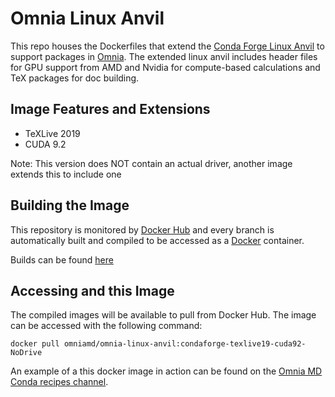 # Omnia Linux Anvil

This repo houses the Dockerfiles that extend the 
[Conda Forge Linux Anvil](https://github.com/conda-forge/docker-images) to support packages in 
[Omnia](http://www.omnia.md/). The extended linux anvil includes header files for GPU support from AMD and Nvidia for 
compute-based calculations and TeX packages for doc building. 

## Image Features and Extensions

* TeXLive 2019
* CUDA 9.2

Note: This version does NOT contain an actual driver, another image extends this to include one

## Building the Image

This repository is monitored by [Docker Hub](https://hub.docker.com/) and every branch is automatically built 
and compiled to be accessed as a [Docker](https://www.docker.com/) container.

Builds can be found [here](https://hub.docker.com/r/omniamd/omnia-linux-anvil/)

## Accessing and this Image

The compiled images will be available to pull from Docker Hub. The image can be accessed with the following command:

`docker pull omniamd/omnia-linux-anvil:condaforge-texlive19-cuda92-NoDrive`

An example of a this docker image in action can be found on the 
[Omnia MD Conda recipes channel](https://github.com/omnia-md/conda-recipes).
